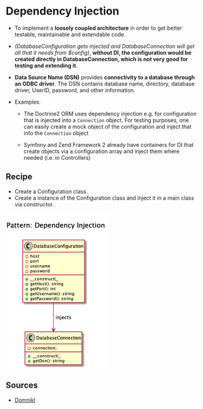 # Dependency Injection

+ To implement a **loosely coupled architecture** in order to get better testable, maintainable and extendable code.

+ _(DatabaseConfiguration gets injected and DatabaseConnection will get all that it needs from $config)_, **without DI, the configuration would be created directly in DatabaseConnection, which is not very good for testing and extending it**.

+ **Data Source Name (DSN)** provides **connectivity to a database through an ODBC driver**. The DSN contains database name, directory, database driver, UserID, password, and other information. 

+ Examples: 
    +  The Doctrine2 ORM uses dependency injection e.g. for configuration that is injected into a ``Connection`` object. For testing purposes, one can easily create a mock object of the configuration and inject that into the ``Connection`` object

    +  Symfony and Zend Framework 2 already have containers for DI that create objects via a configuration array and inject them where needed (i.e. in Controllers)

## Recipe
+ Create a Configuration class.
+ Create a instance of the Configuration class and inject it in a main class via constructor.

![](domnikl/diagram.png)

## Sources
+ [Domnikl](https://github.com/domnikl/DesignPatternsPHP/tree/master/Structural/DependencyInjection)
